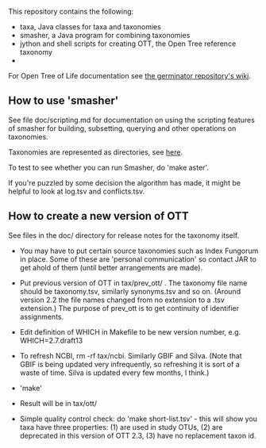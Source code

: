 This repository contains the following:

* taxa, Java classes for taxa and taxonomies
* smasher, a Java program for combining taxonomies
* jython and shell scripts for creating OTT, the Open Tree reference taxonomy
* 
For Open Tree of Life documentation see [the germinator repository's wiki](https://github.com/OpenTreeOfLife/germinator/wiki).

## How to use 'smasher'

See file doc/scripting.md for documentation on using the scripting features of smasher for building, subsetting, querying and other operations on taxonomies. 

Taxonomies are represented as directories, see 
[here](https://github.com/OpenTreeOfLife/reference-taxonomy/wiki/Interim-taxonomy-file-format).

To test to see whether you can run Smasher, do 'make aster'.

If you're puzzled by some decision the algorithm has made, it might be
helpful to look at log.tsv and conflicts.tsv.

## How to create a new version of OTT

See files in the doc/ directory for release notes for the taxonomy itself.

- You may have to put certain source taxonomies such as Index Fungorum
  in place.  Some of these are 'personal communication' so contact JAR
  to get ahold of them (until better arrangements are made).

- Put previous version of OTT in tax/prev_ott/ .  The taxonomy file name
  should be taxonomy.tsv, similarly synonyms.tsv and so on.  (Around version 2.2
  the file names changed from no extension to a .tsv extension.)
  The purpose of prev_ott is to get continuity of identifier assignments.

- Edit definition of WHICH in Makefile to be new version number, e.g.
  WHICH=2.7.draft13

- To refresh NCBI, rm -rf tax/ncbi.  Similarly GBIF and Silva.
  (Note that GBIF is being updated very infrequently,
  so refreshing it is sort of a waste of time.  Silva is updated 
  every few months, I think.)

- 'make'

- Result will be in tax/ott/

- Simple quality control check: do 'make short-list.tsv' - this will show you 
  taxa have three properties: (1) are used in study OTUs, (2) are deprecated 
  in this version of OTT 2.3, (3) have no replacement taxon id.

